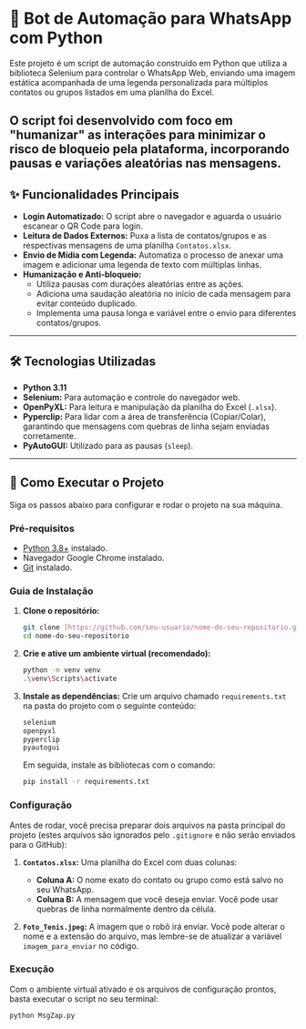 # 🤖 Bot de Automação para WhatsApp com Python

Este projeto é um script de automação construído em Python que utiliza a biblioteca Selenium para controlar o WhatsApp Web, enviando uma imagem estática acompanhada de uma legenda personalizada para múltiplos contatos ou grupos listados em uma planilha do Excel.

O script foi desenvolvido com foco em "humanizar" as interações para minimizar o risco de bloqueio pela plataforma, incorporando pausas e variações aleatórias nas mensagens.
---

## ✨ Funcionalidades Principais

-   **Login Automatizado:** O script abre o navegador e aguarda o usuário escanear o QR Code para login.
-   **Leitura de Dados Externos:** Puxa a lista de contatos/grupos e as respectivas mensagens de uma planilha `Contatos.xlsx`.
-   **Envio de Mídia com Legenda:** Automatiza o processo de anexar uma imagem e adicionar uma legenda de texto com múltiplas linhas.
-   **Humanização e Anti-bloqueio:**
    -   Utiliza pausas com durações aleatórias entre as ações.
    -   Adiciona uma saudação aleatória no início de cada mensagem para evitar conteúdo duplicado.
    -   Implementa uma pausa longa e variável entre o envio para diferentes contatos/grupos.

---

## 🛠️ Tecnologias Utilizadas

-   **Python 3.11**
-   **Selenium:** Para automação e controle do navegador web.
-   **OpenPyXL:** Para leitura e manipulação da planilha do Excel (`.xlsx`).
-   **Pyperclip:** Para lidar com a área de transferência (Copiar/Colar), garantindo que mensagens com quebras de linha sejam enviadas corretamente.
-   **PyAutoGUI:** Utilizado para as pausas (`sleep`).

---

## 🚀 Como Executar o Projeto

Siga os passos abaixo para configurar e rodar o projeto na sua máquina.

### Pré-requisitos

-   [Python 3.8+](https://www.python.org/downloads/) instalado.
-   Navegador Google Chrome instalado.
-   [Git](https://git-scm.com/download/win) instalado.

### Guia de Instalação

1.  **Clone o repositório:**
    ```bash
    git clone [https://github.com/seu-usuario/nome-do-seu-repositorio.git](https://github.com/seu-usuario/nome-do-seu-repositorio.git)
    cd nome-do-seu-repositorio
    ```

2.  **Crie e ative um ambiente virtual (recomendado):**
    ```bash
    python -m venv venv
    .\venv\Scripts\activate
    ```

3.  **Instale as dependências:**
    Crie um arquivo chamado `requirements.txt` na pasta do projeto com o seguinte conteúdo:
    ```txt
    selenium
    openpyxl
    pyperclip
    pyautogui
    ```
    Em seguida, instale as bibliotecas com o comando:
    ```bash
    pip install -r requirements.txt
    ```

### Configuração

Antes de rodar, você precisa preparar dois arquivos na pasta principal do projeto (estes arquivos são ignorados pelo `.gitignore` e não serão enviados para o GitHub):

1.  **`Contatos.xlsx`:** Uma planilha do Excel com duas colunas:
    -   **Coluna A:** O nome exato do contato ou grupo como está salvo no seu WhatsApp.
    -   **Coluna B:** A mensagem que você deseja enviar. Você pode usar quebras de linha normalmente dentro da célula.

2.  **`Foto_Tenis.jpeg`:** A imagem que o robô irá enviar. Você pode alterar o nome e a extensão do arquivo, mas lembre-se de atualizar a variável `imagem_para_enviar` no código.

### Execução

Com o ambiente virtual ativado e os arquivos de configuração prontos, basta executar o script no seu terminal:

```bash
python MsgZap.py

